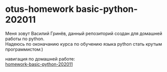 # otus-homework basic-python-202011
Меня зовут Василий Гринёв, данный репозиторий создан для домашней работы по python.  
Надеюсь по оконачанию курса по обучению языка python стать крутым программистом:)  
  
навигация по домашней работе:  
[homework-basic-python-202011](https://github.com/Shoggahhh/otus-homework/tree/homework)
